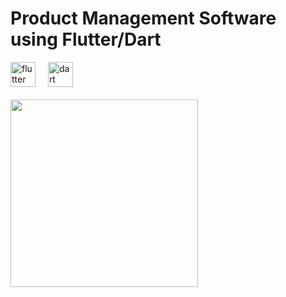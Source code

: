 <h1 align="left">Product Management Software using Flutter/Dart</h1>

<div align="left">
  <img src="https://cdn.jsdelivr.net/gh/devicons/devicon/icons/flutter/flutter-original.svg" height="40" alt="flutter logo"  />
  <img width="12" />
  <img src="https://cdn.jsdelivr.net/gh/devicons/devicon/icons/dart/dart-original.svg" height="40" alt="dart logo"  />
</div>
<br>
<div align="left">
  <img height="300" src="https://i.imgur.com/hF5zXDT.png"  />
</div>
